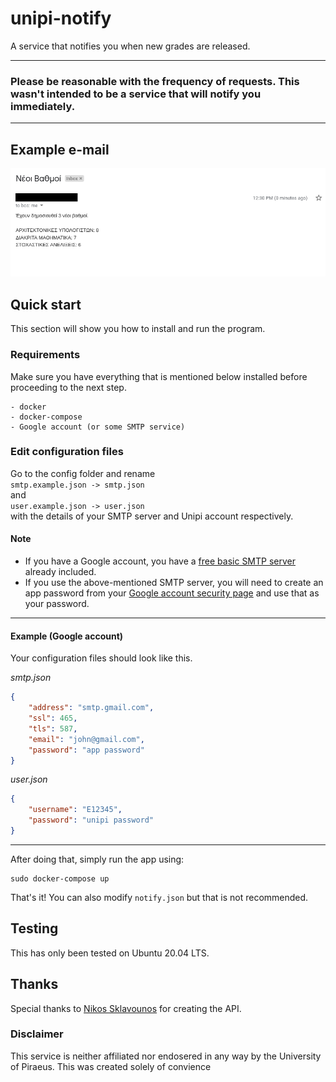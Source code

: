 # unipi-notify
A service that notifies you when new grades are released.

***
### Please be reasonable with the frequency of requests. This wasn't intended to be a service that will notify you immediately.
***

## Example e-mail
![Image of e-mail](./images/example_email.png)

## Quick start
This section will show you how to install and run the program.

### Requirements
Make sure you have everything that is mentioned below installed before proceeding to the next step.

```
- docker
- docker-compose
- Google account (or some SMTP service)
```

### Edit configuration files
Go to the config folder and rename  
`smtp.example.json -> smtp.json`  
and  
`user.example.json -> user.json`  
with the details of your SMTP server and Unipi account respectively.

#### Note
+ If you have a Google account, you have a [free basic SMTP server](https://support.google.com/a/answer/176600?hl=en) already included.
+ If you use the above-mentioned SMTP server, you will need to create an app password from your [Google account security page](https://myaccount.google.com/security) and use that as your password.

***

#### Example (Google account)
Your configuration files should look like this.

*smtp.json*
```json
{
    "address": "smtp.gmail.com",
    "ssl": 465,
    "tls": 587,
    "email": "john@gmail.com",
    "password": "app password"
}
```
*user.json*
```json
{
    "username": "E12345",
    "password": "unipi password"
}
```

***

After doing that, simply run the app using:

```
sudo docker-compose up
```

That's it! You can also modify `notify.json` but that is not recommended.

## Testing
This has only been tested on Ubuntu 20.04 LTS.

## Thanks
Special thanks to [Nikos Sklavounos](https://github.com/NickSklA) for creating the API.

### Disclaimer
This service is neither affiliated nor endosered in any way by the University of Piraeus. This was created solely of convience
